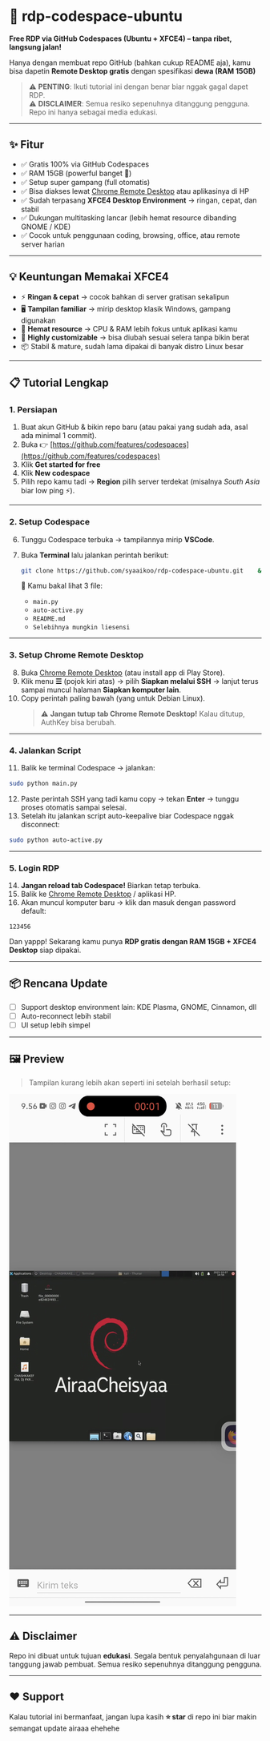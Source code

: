 # 🚀 rdp-codespace-ubuntu
**Free RDP via GitHub Codespaces (Ubuntu + XFCE4) – tanpa ribet, langsung jalan!**  

Hanya dengan membuat repo GitHub (bahkan cukup README aja), kamu bisa dapetin **Remote Desktop gratis** dengan spesifikasi **dewa (RAM 15GB)**  

> ⚠️ **PENTING**: Ikuti tutorial ini dengan benar biar nggak gagal dapet RDP.  
> ⚠️ **DISCLAIMER**: Semua resiko sepenuhnya ditanggung pengguna. Repo ini hanya sebagai media edukasi.  

---

## ✨ Fitur
- ✅ Gratis 100% via GitHub Codespaces  
- ✅ RAM 15GB (powerful banget 🚀)  
- ✅ Setup super gampang (full otomatis)  
- ✅ Bisa diakses lewat [Chrome Remote Desktop](https://remotedesktop.google.com) atau aplikasinya di HP  
- ✅ Sudah terpasang **XFCE4 Desktop Environment** → ringan, cepat, dan stabil  
- ✅ Dukungan multitasking lancar (lebih hemat resource dibanding GNOME / KDE)  
- ✅ Cocok untuk penggunaan coding, browsing, office, atau remote server harian  

---

## 💡 Keuntungan Memakai XFCE4
- ⚡ **Ringan & cepat** → cocok bahkan di server gratisan sekalipun  
- 🖥️ **Tampilan familiar** → mirip desktop klasik Windows, gampang digunakan  
- 🔋 **Hemat resource** → CPU & RAM lebih fokus untuk aplikasi kamu  
- 🔧 **Highly customizable** → bisa diubah sesuai selera tanpa bikin berat  
- 📦 Stabil & mature, sudah lama dipakai di banyak distro Linux besar  

---

## 📋 Tutorial Lengkap

### 1. Persiapan
1. Buat akun GitHub & bikin repo baru (atau pakai yang sudah ada, asal ada minimal 1 commit).  
2. Buka 👉 [https://github.com/features/codespaces](https://github.com/features/codespaces)  
3. Klik **Get started for free**  
4. Klik **New codespace**  
5. Pilih repo kamu tadi → **Region** pilih server terdekat (misalnya *South Asia* biar low ping ⚡).  

---

### 2. Setup Codespace
6. Tunggu Codespace terbuka → tampilannya mirip **VSCode**.  
7. Buka **Terminal** lalu jalankan perintah berikut:  

   ```bash
   git clone https://github.com/syaaikoo/rdp-codespace-ubuntu.git    && cd rdp-codespace-ubuntu && ls
   ```

   📂 Kamu bakal lihat 3 file:  
   - `main.py`  
   - `auto-active.py`  
   - `README.md`
   - `Selebihnya mungkin liesensi`

---

### 3. Setup Chrome Remote Desktop
8. Buka [Chrome Remote Desktop](https://remotedesktop.google.com) (atau install app di Play Store).  
9. Klik menu **☰** (pojok kiri atas) → pilih **Siapkan melalui SSH** → lanjut terus sampai muncul halaman **Siapkan komputer lain**.  
10. Copy perintah paling bawah (yang untuk Debian Linux).  
    > ⚠️ **Jangan tutup tab Chrome Remote Desktop!** Kalau ditutup, AuthKey bisa berubah.  

---

### 4. Jalankan Script
11. Balik ke terminal Codespace → jalankan:  

   ```bash
   sudo python main.py
   ```

12. Paste perintah SSH yang tadi kamu copy → tekan **Enter** → tunggu proses otomatis sampai selesai.  
13. Setelah itu jalankan script auto-keepalive biar Codespace nggak disconnect:  

   ```bash
   sudo python auto-active.py
   ```

---

### 5. Login RDP
14. **Jangan reload tab Codespace!** Biarkan tetap terbuka.  
15. Balik ke [Chrome Remote Desktop](https://remotedesktop.google.com) / aplikasi HP.  
16. Akan muncul komputer baru → klik dan masuk dengan password default:  

   ```
   123456
   ```

   Dan yappp! Sekarang kamu punya **RDP gratis dengan RAM 15GB + XFCE4 Desktop** siap dipakai.  

---

## 📦 Rencana Update
- [ ] Support desktop environment lain: KDE Plasma, GNOME, Cinnamon, dll  
- [ ] Auto-reconnect lebih stabil  
- [ ] UI setup lebih simpel  

---

## 🖼️ Preview
> Tampilan kurang lebih akan seperti ini setelah berhasil setup:  

![RDP Codespace Preview with de xfce4](https://raw.githubusercontent.com/syaaikoo/rdp-codespace-ubuntu/refs/heads/main/assets/Screenshot_20251008-012719.jpg)  

---

## ⚠️ Disclaimer
Repo ini dibuat untuk tujuan **edukasi**. Segala bentuk penyalahgunaan di luar tanggung jawab pembuat. Semua resiko sepenuhnya ditanggung pengguna.  

---

## ❤️ Support
Kalau tutorial ini bermanfaat, jangan lupa kasih **⭐ star** di repo ini biar makin semangat update airaaa ehehehe
